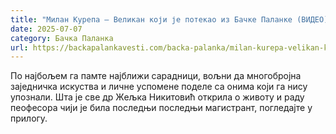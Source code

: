 ```yaml
---
title: "Милан Курепа – Великан који је потекао из Бачке Паланке (ВИДЕО)"
date: 2025-07-07
category: Бачка Паланка
url: https://backapalankavesti.com/backa-palanka/milan-kurepa-velikan-koji-je-potekao-iz-backe-palanke-video1/
---
```


По најбољем га памте најближи сарадници, вољни да многобројна заједничка искуства и личне успомене поделе са онима који га нису упознали. Шта је све др Жељка Никитовић открила о животу и раду пеофесора чији је била последњи последњи магистрант, погледајте у прилогу.
